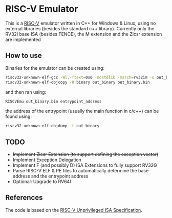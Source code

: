 # RISC-V Emulator
This is a [RISC-V](https://en.wikipedia.org/wiki/RISC-V) emulator written in C++ for Windows & Linux, using no external libraries (besides the standard c++ library).
Currently only the RV32I base ISA (besides FENCE), the M extension and the Zicsr extension are implemented

## How to use
Binaries for the emulator can be created using:
```bash
riscv32-unknown-elf-gcc -Wl,-Ttext=0x0 -nostdlib -march=rv32im -o out_binary source.c
riscv32-unknown-elf-objcopy -O binary out_binary out_binary.bin
```
and then ran using:
```bash
RISCVEmu out_binary.bin entrypoint_address
```
the address of the entrypoint (usually the main function in c/c++) can be found using:
```bash
riscv32-unknown-elf-objdump -t out_binary
```

## TODO
- ~~Implement Zicsr Extension (to support defining the exception vector)~~
- Implement Exception Delegation
- Implement F (and possibly D) ISA Extensions to fully support RV32G
- Parse RISC-V ELF & PE files to automatically determine the base address and the entrypoint address
- Optional: Upgrade to RV64I

## References
The code is based on the [RISC-V Unprivileged ISA Specification](https://riscv.org/technical/specifications/).